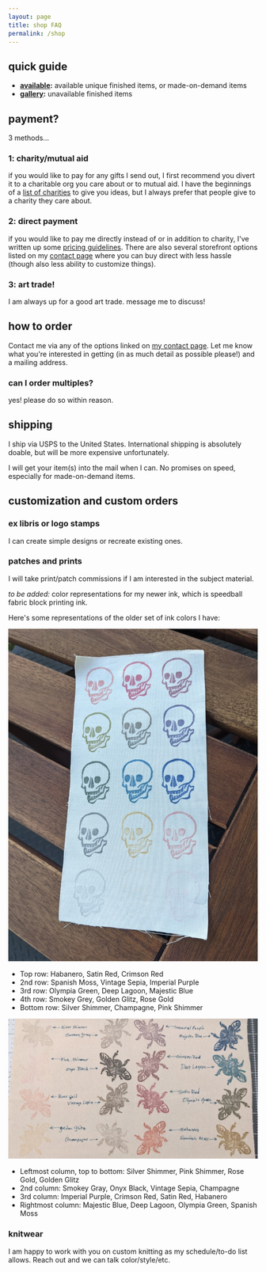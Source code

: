 ```yaml
---
layout: page
title: shop FAQ
permalink: /shop
---
```


## quick guide

- **[available](available):** available unique finished items, or made-on-demand items
- **[gallery](gallery):** unavailable finished items

## payment?

3 methods...

### 1: charity/mutual aid

if you would like to pay for any gifts I send out, I first recommend you divert it to a charitable org you care about or to mutual aid. I have the beginnings of a [list of charities](give) to give you ideas, but I always prefer that people give to a charity they care about.

### 2: direct payment

if you would like to pay me directly instead of or in addition to charity, I've written up some [pricing guidelines](pricing). There are also several storefront options listed on my [contact page](contact) where you can buy direct with less hassle (though also less ability to customize things).

### 3: art trade!

I am always up for a good art trade. message me to discuss!

## how to order

Contact me via any of the options linked on [my contact page](contact). Let me know what you're interested in getting (in as much detail as possible please!) and a mailing address.

### can I order multiples?

yes! please do so within reason.

## shipping

I ship via USPS to the United States. International shipping is absolutely doable, but will be more expensive unfortunately.

I will get your item(s) into the mail when I can. No promises on speed, especially for made-on-demand items.

## customization and custom orders

### ex libris or logo stamps

I can create simple designs or recreate existing ones.

### patches and prints

I will take print/patch commissions if I am interested in the subject material.

*to be added:* color representations for my newer ink, which is speedball fabric block printing ink.

Here's some representations of the older set of ink colors I have:

![A piece of fabric stamped with skulls in varying colors](assets/img/patch-colors1.jpg)

- Top row: Habanero, Satin Red, Crimson Red
- 2nd row: Spanish Moss, Vintage Sepia, Imperial Purple
- 3rd row: Olympia Green, Deep Lagoon, Majestic Blue
- 4th row: Smokey Grey, Golden Glitz, Rose Gold
- Bottom row: Silver Shimmer, Champagne, Pink Shimmer

![A piece of fabric stamped with scarab beetles in varying colors](assets/img/patch-colors2.jpg)

- Leftmost column, top to bottom: Silver Shimmer, Pink Shimmer, Rose Gold, Golden Glitz
- 2nd column: Smokey Gray, Onyx Black, Vintage Sepia, Champagne 
- 3rd column: Imperial Purple, Crimson Red, Satin Red, Habanero
- Rightmost column: Majestic Blue, Deep Lagoon, Olympia Green, Spanish Moss

### knitwear

I am happy to work with you on custom knitting as my schedule/to-do list allows. Reach out and we can talk color/style/etc.
